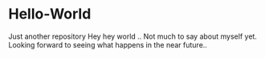 # Hello-World
Just another repository
Hey hey world .. Not much to say about myself yet. Looking forward to seeing what happens in the near future..

